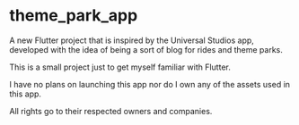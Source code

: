 # theme_park_app

A new Flutter project that is inspired by the Universal Studios app, 
developed with the idea of being a sort of blog for rides and theme parks.

This is a small project just to get myself familiar with Flutter. 

I have no plans on launching this app nor do I own any of the assets used in this app. 

All rights go to their respected owners and companies.

